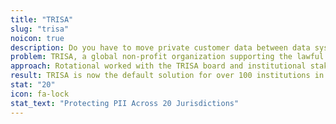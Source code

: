 ```yaml
---
title: "TRISA"
slug: "trisa"
noicon: true
description: Do you have to move private customer data between data systems? Learn how we implemented a secure peer-to-peer protocol for personally-identifiable and sensitive financial information that fulfills compliance requirements in over 20 jurisdictions worldwide.
problem: TRISA, a global non-profit organization supporting the lawful cross-border exchange of digital assets, published a white paper specifying an open source, privacy-preserving, interoperable, and secure protocol to help financial institutions comply with the Financial Action Task Force (FATF) Travel Rule for anti-money Laundering (AML) and Know Your Customer (KYC) compliance. TRISA needed a technical partner to transform their idea into a concrete and accessible solution for member institutions.
approach: Rotational worked with the TRISA board and institutional stakeholders to outline an initial product requirements document and scope a roadmap. Rotational then developed the open source repositories, built application programming interfaces (APIs), published documentation in five languages, created a sandbox environment and automated testing tools, and launched TRISA’s Global Directory Service (GDS) portal for compliance. The GDS employs public key infrastructure, is replicated across three continents and is a secure, highly-available system.
result: TRISA is now the default solution for over 100 institutions in over 20 jurisdictions, protecting sensitive PII and financial information. TRISA is also the only compliance protocol interoperable with three industry solutions. Rotational continues to support TRISA as regulations evolve, and more travel rule solutions seek to integrate with TRISA.
stat: "20"
icon: fa-lock
stat_text: "Protecting PII Across 20 Jurisdictions"
---
```

